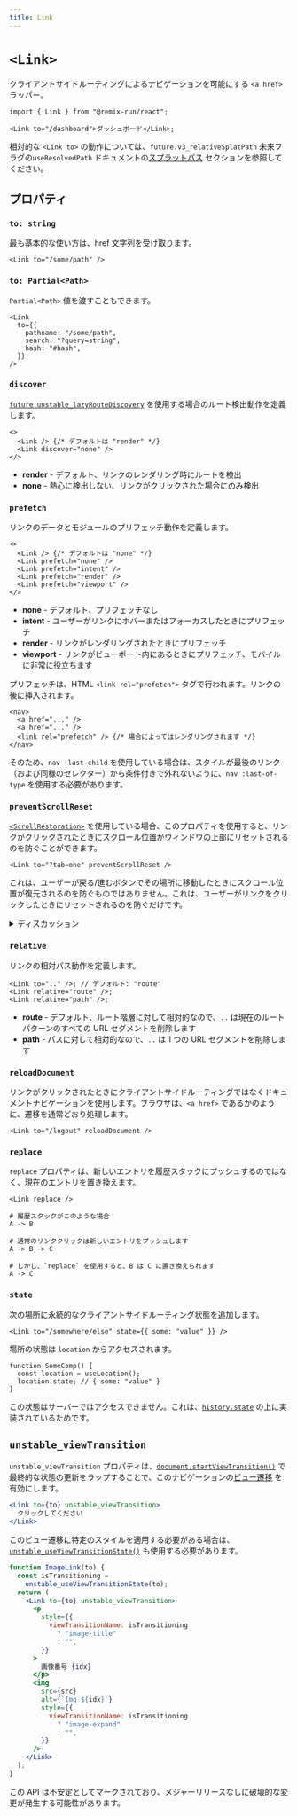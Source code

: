 ```yaml
---
title: Link
---
```


# `<Link>`

クライアントサイドルーティングによるナビゲーションを可能にする `<a href>` ラッパー。

```tsx
import { Link } from "@remix-run/react";

<Link to="/dashboard">ダッシュボード</Link>;
```

<docs-info>相対的な `<Link to>` の動作については、`future.v3_relativeSplatPath` 未来フラグの`useResolvedPath` ドキュメントの[スプラットパス][relativesplatpath] セクションを参照してください。</docs-info>

## プロパティ

### `to: string`

最も基本的な使い方は、href 文字列を受け取ります。

```tsx
<Link to="/some/path" />
```

### `to: Partial<Path>`

`Partial<Path>` 値を渡すこともできます。

```tsx
<Link
  to={{
    pathname: "/some/path",
    search: "?query=string",
    hash: "#hash",
  }}
/>
```

### `discover`

[`future.unstable_lazyRouteDiscovery`][lazy-route-discovery] を使用する場合のルート検出動作を定義します。

```tsx
<>
  <Link /> {/* デフォルトは "render" */}
  <Link discover="none" />
</>
```

- **render** - デフォルト、リンクのレンダリング時にルートを検出
- **none** - 熱心に検出しない、リンクがクリックされた場合にのみ検出

### `prefetch`

リンクのデータとモジュールのプリフェッチ動作を定義します。

```tsx
<>
  <Link /> {/* デフォルトは "none" */}
  <Link prefetch="none" />
  <Link prefetch="intent" />
  <Link prefetch="render" />
  <Link prefetch="viewport" />
</>
```

- **none** - デフォルト、プリフェッチなし
- **intent** - ユーザーがリンクにホバーまたはフォーカスしたときにプリフェッチ
- **render** - リンクがレンダリングされたときにプリフェッチ
- **viewport** - リンクがビューポート内にあるときにプリフェッチ、モバイルに非常に役立ちます

プリフェッチは、HTML `<link rel="prefetch">` タグで行われます。リンクの後に挿入されます。

```tsx
<nav>
  <a href="..." />
  <a href="..." />
  <link rel="prefetch" /> {/* 場合によってはレンダリングされます */}
</nav>
```

そのため、`nav :last-child` を使用している場合は、スタイルが最後のリンク（および同様のセレクター）から条件付きで外れないように、`nav :last-of-type` を使用する必要があります。

### `preventScrollReset`

[`<ScrollRestoration>`][scroll-restoration-component] を使用している場合、このプロパティを使用すると、リンクがクリックされたときにスクロール位置がウィンドウの上部にリセットされるのを防ぐことができます。

```tsx
<Link to="?tab=one" preventScrollReset />
```

これは、ユーザーが戻る/進むボタンでその場所に移動したときにスクロール位置が復元されるのを防ぐものではありません。これは、ユーザーがリンクをクリックしたときにリセットされるのを防ぐだけです。

<details>

<summary>ディスカッション</summary>

この動作が必要になる可能性のある例として、ページの上部にない URL 検索パラメーターを操作するタブのリストがあります。タブの切り替えによってコンテンツがビューポートからスクロールアウトされる可能性があるため、スクロール位置が最上部にジャンプするのを防ぐ必要があります。

```text
      ┌─────────────────────────┐
      │                         ├──┐
      │                         │  │
      │                         │  │ スクロール
      │                         │  │ ビューから外れる
      │                         │  │
      │                         │ ◄┘
    ┌─┴─────────────────────────┴─┐
    │                             ├─┐
    │                             │ │ ビューポート
    │   ┌─────────────────────┐   │ │
    │   │  タブ   タブ   タブ    │   │ │
    │   ├─────────────────────┤   │ │
    │   │                     │   │ │
    │   │                     │   │ │
    │   │ コンテンツ            │   │ │
    │   │                     │   │ │
    │   │                     │   │ │
    │   └─────────────────────┘   │ │
    │                             │◄┘
    └─────────────────────────────┘

```

</details>

### `relative`

リンクの相対パス動作を定義します。

```tsx
<Link to=".." />; // デフォルト: "route"
<Link relative="route" />;
<Link relative="path" />;
```

- **route** - デフォルト、ルート階層に対して相対的なので、`..` は現在のルートパターンのすべての URL セグメントを削除します
- **path** - パスに対して相対的なので、`..` は 1 つの URL セグメントを削除します

### `reloadDocument`

リンクがクリックされたときにクライアントサイドルーティングではなくドキュメントナビゲーションを使用します。ブラウザは、`<a href>` であるかのように、遷移を通常どおり処理します。

```tsx
<Link to="/logout" reloadDocument />
```

### `replace`

`replace` プロパティは、新しいエントリを履歴スタックにプッシュするのではなく、現在のエントリを置き換えます。

```tsx
<Link replace />
```

```
# 履歴スタックがこのような場合
A -> B

# 通常のリンククリックは新しいエントリをプッシュします
A -> B -> C

# しかし、`replace` を使用すると、B は C に置き換えられます
A -> C
```

### `state`

次の場所に永続的なクライアントサイドルーティング状態を追加します。

```tsx
<Link to="/somewhere/else" state={{ some: "value" }} />
```

場所の状態は `location` からアクセスされます。

```tsx
function SomeComp() {
  const location = useLocation();
  location.state; // { some: "value" }
}
```

この状態はサーバーではアクセスできません。これは、[`history.state`][history-state] の上に実装されているためです。

## `unstable_viewTransition`

`unstable_viewTransition` プロパティは、[`document.startViewTransition()`][document-start-view-transition] で最終的な状態の更新をラップすることで、このナビゲーションの[ビュー遷移][view-transitions] を有効にします。

```jsx
<Link to={to} unstable_viewTransition>
  クリックしてください
</Link>
```

このビュー遷移に特定のスタイルを適用する必要がある場合は、[`unstable_useViewTransitionState()`][use-view-transition-state] も使用する必要があります。

```jsx
function ImageLink(to) {
  const isTransitioning =
    unstable_useViewTransitionState(to);
  return (
    <Link to={to} unstable_viewTransition>
      <p
        style={{
          viewTransitionName: isTransitioning
            ? "image-title"
            : "",
        }}
      >
        画像番号 {idx}
      </p>
      <img
        src={src}
        alt={`Img ${idx}`}
        style={{
          viewTransitionName: isTransitioning
            ? "image-expand"
            : "",
        }}
      />
    </Link>
  );
}
```

<docs-warning>
この API は不安定としてマークされており、メジャーリリースなしに破壊的な変更が発生する可能性があります。
</docs-warning>

[scroll-restoration-component]: ./scroll-restoration
[history-state]: https://developer.mozilla.org/en-US/docs/Web/API/History/state
[view-transitions]: https://developer.mozilla.org/en-US/docs/Web/API/View_Transitions_API
[document-start-view-transition]: https://developer.mozilla.org/en-US/docs/Web/API/Document/startViewTransition
[use-view-transition-state]: ../hooks/use-view-transition-state
[relativesplatpath]: ../hooks/use-resolved-path#splat-paths
[lazy-route-discovery]: ../guides/lazy-route-discovery



